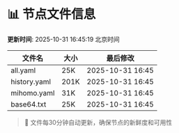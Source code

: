 # 📊 节点文件信息

**更新时间**: 2025-10-31 16:45:19 北京时间

| 文件名 | 大小 | 最后修改 |
|--------|------|----------|
| all.yaml | 25K | 2025-10-31 16:45 |
| history.yaml | 201K | 2025-10-31 16:45 |
| mihomo.yaml | 31K | 2025-10-31 16:45 |
| base64.txt | 25K | 2025-10-31 16:45 |

> 🔄 文件每30分钟自动更新，确保节点的新鲜度和可用性
